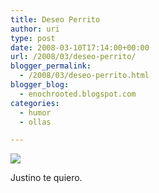 ```yaml
---
title: Deseo Perrito
author: uri
type: post
date: 2008-03-10T17:14:00+00:00
url: /2008/03/deseo-perrito/
blogger_permalink:
  - /2008/03/deseo-perrito.html
blogger_blog:
  - enochrooted.blogspot.com
categories:
  - humor
  - ollas

---
```

[<img style="display:block;text-align:center;cursor:hand;margin:0 auto 10px;" src="http://2.bp.blogspot.com/_WEHvyZj_jiU/R9Vsyfc9KhI/AAAAAAAABFg/M6j_2G-omv4/s320/PuppyWish.jpg" border="0" />][1]

Justino te quiero. 

<div class="blogger-post-footer">
  <img width='1' height='1' />
</div>

 [1]: http://2.bp.blogspot.com/_WEHvyZj_jiU/R9Vsyfc9KhI/AAAAAAAABFg/M6j_2G-omv4/s1600-h/PuppyWish.jpg